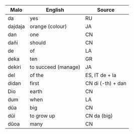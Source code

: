 Malo                    | English            | Source
----------------------- | ------------------ | --------------
da                      | yes                | RU
dajdaja                 | orange (colour)    | JA
dan                     | one                | CN
dañi                    | should             | CN
de                      | of                 | LA 
deka                    | ten                | GR
dekiri                  | to succeed (manage)| JA 
del                     | of the             | ES, IT de + la
didan                   | first              | CN di (-th) + dan
Dio                     | earth              | CN 
dum                     | when               | LA
dŭa                     | big                | CN 
dŭi                     | to grow up         | CN da (big)
dŭoa                    | many               | CN  


